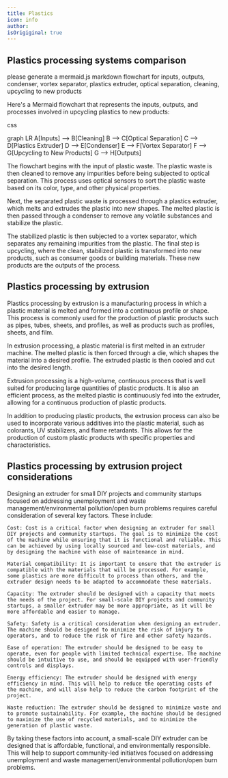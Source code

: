 ```yaml
---
title: Plastics
icon: info
author: 
isOrigiginal: true
---
```


## Plastics processing systems comparison

please generate a mermaid.js markdown flowchart for inputs, outputs, condenser, vortex separator, plastics extruder, optical separation, cleaning, upcycling to new products

Here's a Mermaid flowchart that represents the inputs, outputs, and processes involved in upcycling plastics to new products:

css

graph LR
A[Inputs] --> B[Cleaning]
B --> C[Optical Separation]
C --> D[Plastics Extruder]
D --> E[Condenser]
E --> F[Vortex Separator]
F --> G[Upcycling to New Products]
G --> H[Outputs]

The flowchart begins with the input of plastic waste. The plastic waste is then cleaned to remove any impurities before being subjected to optical separation. This process uses optical sensors to sort the plastic waste based on its color, type, and other physical properties.

Next, the separated plastic waste is processed through a plastics extruder, which melts and extrudes the plastic into new shapes. The melted plastic is then passed through a condenser to remove any volatile substances and stabilize the plastic.

The stabilized plastic is then subjected to a vortex separator, which separates any remaining impurities from the plastic. The final step is upcycling, where the clean, stabilized plastic is transformed into new products, such as consumer goods or building materials. These new products are the outputs of the process.


## Plastics processing by extrusion


Plastics processing by extrusion is a manufacturing process in which a plastic material is melted and formed into a continuous profile or shape. This process is commonly used for the production of plastic products such as pipes, tubes, sheets, and profiles, as well as products such as profiles, sheets, and film.

In extrusion processing, a plastic material is first melted in an extruder machine. The melted plastic is then forced through a die, which shapes the material into a desired profile. The extruded plastic is then cooled and cut into the desired length.

Extrusion processing is a high-volume, continuous process that is well suited for producing large quantities of plastic products. It is also an efficient process, as the melted plastic is continuously fed into the extruder, allowing for a continuous production of plastic products.

In addition to producing plastic products, the extrusion process can also be used to incorporate various additives into the plastic material, such as colorants, UV stabilizers, and flame retardants. This allows for the production of custom plastic products with specific properties and characteristics.



## Plastics processing by extrusion project considerations

Designing an extruder for small DIY projects and community startups focused on addressing unemployment and waste management/environmental pollution/open burn problems requires careful consideration of several key factors. These include:

    Cost: Cost is a critical factor when designing an extruder for small DIY projects and community startups. The goal is to minimize the cost of the machine while ensuring that it is functional and reliable. This can be achieved by using locally sourced and low-cost materials, and by designing the machine with ease of maintenance in mind.

    Material compatibility: It is important to ensure that the extruder is compatible with the materials that will be processed. For example, some plastics are more difficult to process than others, and the extruder design needs to be adapted to accommodate these materials.

    Capacity: The extruder should be designed with a capacity that meets the needs of the project. For small-scale DIY projects and community startups, a smaller extruder may be more appropriate, as it will be more affordable and easier to manage.

    Safety: Safety is a critical consideration when designing an extruder. The machine should be designed to minimize the risk of injury to operators, and to reduce the risk of fire and other safety hazards.

    Ease of operation: The extruder should be designed to be easy to operate, even for people with limited technical expertise. The machine should be intuitive to use, and should be equipped with user-friendly controls and displays.

    Energy efficiency: The extruder should be designed with energy efficiency in mind. This will help to reduce the operating costs of the machine, and will also help to reduce the carbon footprint of the project.

    Waste reduction: The extruder should be designed to minimize waste and to promote sustainability. For example, the machine should be designed to maximize the use of recycled materials, and to minimize the generation of plastic waste.

By taking these factors into account, a small-scale DIY extruder can be designed that is affordable, functional, and environmentally responsible. This will help to support community-led initiatives focused on addressing unemployment and waste management/environmental pollution/open burn problems.
